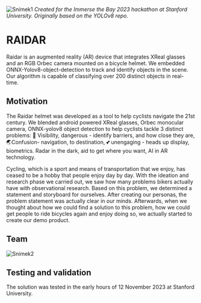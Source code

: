 ![Snímek1](https://github.com/CharlesXu1124/ONNX-YOLOv8-Object-Detection/assets/22589593/0ed19034-a692-4f24-8017-b6add72f19b2)
_Created for the Immerse the Bay 2023 hackathon at Stanford University. Originally based on the YOLOv8 repo._

# RAIDAR
Raidar is an augmented reality (AR) device that integrates XReal glasses and an RGB Orbec camera mounted on a bicycle helmet. We embedded ONNX-Yolov8-object-detection to track and identify objects in the scene. Our algorithm is capable of classifying over 200 distinct objects in real-time.

## Motivation
The Raidar helmet was developed as a tool to help cyclists navigate the 21st century. We blended android powered XReal glasses, Orbec monocular camera, ONNX-yolov8 object detection to help cyclists tackle 3 distinct problems: 🔦 Visibility, dangerous - identify barriers, and how close they are, 🌏Confusion- navigation, to destination, 💕 unengaging - heads up display, biometrics. Radar in the dark, aid to get where you want, AI in AR technology.

Cycling, which is a sport and means of transportation that we enjoy, has ceased to be a hobby that people enjoy day by day. With the ideation and research phase we carried out, we saw how many problems bikers actually have with observational research. Based on this problem, we determined a statement and storyboard for ourselves. After creating our personas, the problem statement was actually clear in our minds. Afterwards, when we thought about how we could find a solution to this problem, how we could get people to ride bicycles again and enjoy doing so, we actually started to create our demo product.

## Team
![Snímek2](https://github.com/CharlesXu1124/Raidar_frontend/assets/22589593/2a799964-0b8e-4b00-8bd7-5d48cec4068b)

## Testing and validation
The solution was tested in the early hours of 12 November 2023 at Stanford University.
